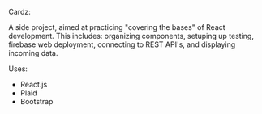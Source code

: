 Cardz:

A side project, aimed at practicing "covering the bases" of React development. This includes: organizing components, setuping up testing, firebase web deployment, connecting to REST API's, and displaying incoming data. 

Uses:

- React.js
- Plaid
- Bootstrap
